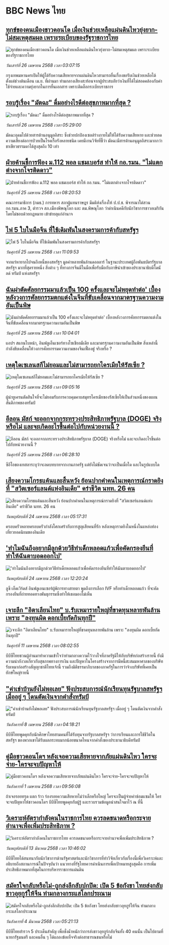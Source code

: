 # BBC News ไทย## [ทุกข์ของคนเมืองชาวคอนโด เมื่อเงินช่วยเหลือแผ่นดินไหวยุ่งยาก-ไม่สมเหตุสมผล เพราะระเบียบของรัฐราชการไทย](https://www.bbc.com/thai/articles/ce82jewkgkeo?at_campaign=githubrss)![ทุกข์ของคนเมืองชาวคอนโด เมื่อเงินช่วยเหลือแผ่นดินไหวยุ่งยาก-ไม่สมเหตุสมผล เพราะระเบียบของรัฐราชการไทย](https://ichef.bbci.co.uk/ace/standard/240/cpsprodpb/b110/live/5433b910-21d2-11f0-baee-adaa619d2de0.jpg)_วันเสาร์ที่ 26 เมษายน 2568 เวลา 03:07:15_กรุงเทพมหานครเปิดให้ผู้ได้รับความเสียหายจากแผ่นดินไหวสามารถยื่นเรื่องขอรับเงินช่วยเหลือได้ตั้งแต่ช่วงต้นเดือน เม.ย. ที่ผ่านมา ท่ามกลางเสียงสะท้อนจากผู้ประสบภัยว่าเงินที่ได้ไม่สอดคล้องกับค่าใช้จ่ายและความยุ่งยากในการยื่นเอกสาร เพราะติดล็อกระเบียบราชการ## [รอบรู้เรื่อง "มัตฉะ" ดื่มอย่างไรดีต่อสุขภาพมากที่สุด ?](https://www.bbc.com/thai/articles/c62x6315819o?at_campaign=githubrss)![รอบรู้เรื่อง "มัตฉะ" ดื่มอย่างไรดีต่อสุขภาพมากที่สุด ?](https://ichef.bbci.co.uk/ace/standard/240/cpsprodpb/aa90/live/5f25f3b0-15fc-11f0-b1b3-7358f8d35a35.jpg)_วันเสาร์ที่ 26 เมษายน 2568 เวลา 05:29:00_มัตฉะอุดมไปด้วยสารต้านอนุมูลอิสระ ซึ่งช่วยปกป้องเซลล์ร่างกายไม่ให้ได้รับความเสียหาย และช่วยลดความเสี่ยงต่อการป่วยเป็นโรคเรื้อรังหลายชนิด เคยมีงานวิจัยที่ชี้ว่า มัตฉะมีสารต้านอนุมูลอิสระมากกว่าชาเขียวธรรมดาได้สูงสุดถึง 10 เท่า## [ฝ่ายค้านชี้การฟ้อง ม.112 พอล แชมเบอร์ส ทำให้ กอ.รมน. "ไม่แตกต่างจากโจรติดดาว"](https://www.bbc.com/thai/articles/cz9501jpdl7o?at_campaign=githubrss)![ฝ่ายค้านชี้การฟ้อง ม.112 พอล แชมเบอร์ส ทำให้ กอ.รมน. "ไม่แตกต่างจากโจรติดดาว"](https://ichef.bbci.co.uk/ace/standard/240/cpsprodpb/a979/live/274e0e40-21a6-11f0-a5b0-73b99e608e44.jpg)_วันศุกร์ที่ 25 เมษายน 2568 เวลา 08:20:53_คณะกรรมาธิการ (กมธ.) การทหาร สภาผู้แทนราษฎร มีมติส่งเรื่องให้ ป.ป.ช. พิจารณาใต่สวน กอ.รมน.ภาค 3, ตำรวจ สภ.เมืองพิษณุโลก และ ตม.พิษณุโลก ว่าดำเนินคดีกับนักวิชาการชาวอเมริกันโดยไม่ชอบด้วยกฎหมาย เข้าข่ายลุแก่อำนาจ## [ไพ่ 5 ใบในมือจีน ที่ใช้เดิมพันในสงครามการค้ากับสหรัฐฯ](https://www.bbc.com/thai/articles/ceqrv8qd3gqo?at_campaign=githubrss)![ไพ่ 5 ใบในมือจีน ที่ใช้เดิมพันในสงครามการค้ากับสหรัฐฯ](https://ichef.bbci.co.uk/ace/standard/240/cpsprodpb/f017/live/1a4c4200-1f2d-11f0-9612-0d839e1e9bdc.jpg)_วันศุกร์ที่ 25 เมษายน 2568 เวลา 11:09:53_จากแร่หายากไปจนถึงหนี้ของสหรัฐฯ มูลค่าหลายพันล้านดอลลาร์ ในฐานะประเทศผู้ถือพันธบัตรรัฐบาลสหรัฐฯ มากที่สุดรายหนึ่ง สิ่งต่าง ๆ ที่ทางการจีนมีในมือเพื่อรับมือกับภาษีนำเข้าของประธานาธิบดีโดนัลด์ ทรัมป์ แห่งสหรัฐฯ## [ฉันผ่าตัดศัลยกรรมมาแล้วเป็น 100 ครั้งและจะไม่หยุดทำต่อ' เบื้องหลังวงการศัลยกรรมตกแต่งในจีนที่ขับเคลื่อนจากมาตรฐานความงามอันเป็นพิษ](https://www.bbc.com/thai/articles/cy8egklxzkro?at_campaign=githubrss)![ฉันผ่าตัดศัลยกรรมมาแล้วเป็น 100 ครั้งและจะไม่หยุดทำต่อ' เบื้องหลังวงการศัลยกรรมตกแต่งในจีนที่ขับเคลื่อนจากมาตรฐานความงามอันเป็นพิษ](https://ichef.bbci.co.uk/ace/standard/240/cpsprodpb/4e59/live/f028c660-1fae-11f0-9d20-8973c0f1e1c2.jpg)_วันศุกร์ที่ 25 เมษายน 2568 เวลา 10:04:01_แอปฯ สแกนใบหน้า, อินฟลูเอ็นเซอร์ทางโซเชียลมีเดีย และมาตรฐานความงามอันเป็นพิษ สิ่งเหล่านี้กำลังขับเคลื่อนให้วงการศัลยกรรมความงามของจีนเฟื่องฟู จริงหรือ ?## [เหตุใดเซเลนสกีไม่ยอมและไม่สามารถยกไครเมียให้รัสเซีย ? ](https://www.bbc.com/thai/articles/c0r5x05reqwo?at_campaign=githubrss)![เหตุใดเซเลนสกีไม่ยอมและไม่สามารถยกไครเมียให้รัสเซีย ? ](https://ichef.bbci.co.uk/ace/standard/240/cpsprodpb/bce0/live/12ec20e0-2115-11f0-8c58-0f3e2186d95e.jpg)_วันศุกร์ที่ 25 เมษายน 2568 เวลา 09:05:16_ผู้นำยูเครนตัดสินใจที่จะไม่ยอมรับการควบคุมคาบสมุทรไครเมียของรัสเซียให้เป็นส่วนหนึ่งของแผนสันติภาพของทรัมป์## [อีลอน มัสก์ จะออกจากกระทรวงประสิทธิภาพรัฐบาล (DOGE) จริงหรือไม่ และจะเกิดอะไรขึ้นต่อไปกับหน่วยงานนี้ ?](https://www.bbc.com/thai/articles/c93g7k0k7kwo?at_campaign=githubrss)![อีลอน มัสก์ จะออกจากกระทรวงประสิทธิภาพรัฐบาล (DOGE) จริงหรือไม่ และจะเกิดอะไรขึ้นต่อไปกับหน่วยงานนี้ ?](https://ichef.bbci.co.uk/ace/standard/240/cpsprodpb/bdbc/live/2d942c60-2149-11f0-87da-a18952343483.jpg)_วันศุกร์ที่ 25 เมษายน 2568 เวลา 06:28:10_ซีอีโอของเทสลาระบุว่าจะลดบทบาทจากงานภาครัฐ แต่ยังไม่ชัดเจนว่าจะเป็นเมื่อใด และในรูปแบบใด## [เสียงความโกรธแค้นและสิ้นหวัง ย้อนปากคำคนในเหตุการณ์กราดยิงที่ "สวิตเซอร์แลนด์แห่งอินเดีย" คร่าชีวิต นทท. 26 คน](https://www.bbc.com/thai/articles/cj0zd3yp358o?at_campaign=githubrss)![เสียงความโกรธแค้นและสิ้นหวัง ย้อนปากคำคนในเหตุการณ์กราดยิงที่ "สวิตเซอร์แลนด์แห่งอินเดีย" คร่าชีวิต นทท. 26 คน](https://ichef.bbci.co.uk/ace/standard/240/cpsprodpb/af49/live/637c5ed0-206b-11f0-9060-674316cb3a1f.jpg)_วันพฤหัสบดีที่ 24 เมษายน 2568 เวลา 05:17:31_ครอบครัวหลายครอบครัวกำลังโศกเศร้ากับการสูญเสียคนที่รัก หลังเหตุกราดยิงในหนึ่งในแหล่งท่องเที่ยวยอดนิยมของอินเดีย## ['ทำไมฉันถึงอยากมีลูกด้วยวิธีทำเด็กหลอดแก้วเพื่อคัดกรองยีนที่ทำให้ฉันตาบอดออกไป'](https://www.bbc.com/thai/articles/c3ev0d2vpvgo?at_campaign=githubrss)!['ทำไมฉันถึงอยากมีลูกด้วยวิธีทำเด็กหลอดแก้วเพื่อคัดกรองยีนที่ทำให้ฉันตาบอดออกไป'](https://ichef.bbci.co.uk/ace/standard/240/cpsprodpb/491e/live/1b4d5680-1ac8-11f0-8a1e-3ff815141b98.jpg)_วันพฤหัสบดีที่ 24 เมษายน 2568 เวลา 12:20:24_ลูซี เอ็ดเวิร์ดส์ อินฟลูเอนเซอร์ผู้พิการทางสายตา พูดถึงการเลือก IVF หรือทำเด็กหลอดแก้ว ที่จะคัดกรองยีนที่ถ่ายทอดทางพันธุกรรมซึ่งทำให้เธอมองไม่เห็น## [เจาะลึก "อิตาเลียนไทย" บ.รับเหมารายใหญ่ที่ขาดทุนหลายพันล้าน เพราะ "ลงทุนผิด ดอกเบี้ยกัดกินทุกปี"](https://www.bbc.com/thai/articles/cvgppjnr238o?at_campaign=githubrss)![เจาะลึก "อิตาเลียนไทย" บ.รับเหมารายใหญ่ที่ขาดทุนหลายพันล้าน เพราะ "ลงทุนผิด ดอกเบี้ยกัดกินทุกปี"](https://ichef.bbci.co.uk/ace/standard/240/cpsprodpb/15d4/live/189dd5a0-15e0-11f0-a455-cf1d5f751d2f.jpg)_วันศุกร์ที่ 11 เมษายน 2568 เวลา 08:02:55_บีบีซีไทยชวนผู้อ่านมาทำความเข้าใจว่าท่ามกลางความไว้วางใจที่ภาครัฐมีให้กับบริษัทก่อสร้างรายนี้ ยังมีความน่ากังวลเกี่ยวกับสุขภาพทางการเงิน และปัญหาในโครงสร้างจากการมีหนี้สะสมมหาศาลของบริษัทรับเหมาก่อสร้างสัญญาชาติไทยเจ้านี้ รวมถึงมิติธรรมาภิบาลของภาครัฐในการว่าจ้างบริษัทที่เคยเป็นยักษ์ใหญ่รายนี้## ["ค่าเช่าบ้านยังไม่พอเลย" ฟังประสบการณ์นักเรียนทุนรัฐบาลสหรัฐฯ เมื่ออยู่ ๆ โดนตัดเงินจากคำสั่งทรัมป์](https://www.bbc.com/thai/articles/cewkjr8yny8o?at_campaign=githubrss)!["ค่าเช่าบ้านยังไม่พอเลย" ฟังประสบการณ์นักเรียนทุนรัฐบาลสหรัฐฯ เมื่ออยู่ ๆ โดนตัดเงินจากคำสั่งทรัมป์](https://ichef.bbci.co.uk/ace/standard/240/cpsprodpb/8497/live/99a530e0-066c-11f0-88b7-5556e7b55c5e.jpg)_วันอังคารที่ 8 เมษายน 2568 เวลา 04:18:21_บีบีซีไทยพูดคุยกับนักศึกษาไทยสามคนที่ได้รับทุนจากรัฐบาลสหรัฐฯ ว่าการเรียนและการใช้ชีวิตในสหรัฐฯ ของพวกเขาได้รับผลกระทบมากน้อยขนาดไหนจากคำสั่งของประธานาธิบดีทรัมป์## [คู่มือชาวคอนโดฯ หลังเจอความเสียหายจากภัยแผ่นดินไหว ใครจะจ่าย-ใครจะจบปัญหาให้](https://www.bbc.com/thai/articles/c807rxp8lxpo?at_campaign=githubrss)![คู่มือชาวคอนโดฯ หลังเจอความเสียหายจากภัยแผ่นดินไหว ใครจะจ่าย-ใครจะจบปัญหาให้](https://ichef.bbci.co.uk/ace/standard/240/cpsprodpb/3cdd/live/100dc880-0edf-11f0-b234-07dc7691c360.jpg)_วันอังคารที่ 1 เมษายน 2568 เวลา 09:56:08_ถ้าเจอรอยทรุด แตก ร้าว ร่องรอยความเสียหายไม่ว่าเล็กหรือใหญ่ ใครจะเป็นผู้จ่ายค่าซ่อมแซมให้ ใครจะจบปัญหาให้ชาวคอนโดฯ บีบีซีไทยพูดคุยกับผู้รู้ และรวบรวมข้อมูลน่าสนใจมาไว้ ณ ที่นี้## [วิเคราะห์อัตรากำลังคนในราชการไทย ควรลดขนาดหรือกระจายอำนาจเพื่อเพิ่มประสิทธิภาพ ?](https://www.bbc.com/thai/articles/cy87y5j2jlyo?at_campaign=githubrss)![วิเคราะห์อัตรากำลังคนในราชการไทย ควรลดขนาดหรือกระจายอำนาจเพื่อเพิ่มประสิทธิภาพ ?](https://ichef.bbci.co.uk/ace/standard/240/cpsprodpb/c537/live/2f428220-ffeb-11ef-89b8-6f8a578323da.jpg)_วันพฤหัสบดีที่ 13 มีนาคม 2568 เวลา 10:46:02_บีบีซีไทยได้สนทนากับนักวิชาการด้านรัฐศาสตร์และนักวิชาการที่ทำวิจัยเกี่ยวกับเรื่องนี้เพื่อวิเคราะห์และอธิบายถึงสถานการณ์ในปัจจุบันว่า แนวทางที่รัฐไทยควรดำเนินการเพื่อเป้าหมายสูงสุดคือ การเพิ่มประสิทธิภาพมากที่สุดในการบริหารราชการแผ่นดิน## [สมัครใจกลับหรือไม่-ถูกส่งลึกลับปกปิด: เปิด 5 ข้อกังขา ไทยส่งกลับชาวอุยกูร์ให้จีน ท่ามกลางกระแสโลกประณาม](https://www.bbc.com/thai/articles/cj677j4r6jno?at_campaign=githubrss)![สมัครใจกลับหรือไม่-ถูกส่งลึกลับปกปิด: เปิด 5 ข้อกังขา ไทยส่งกลับชาวอุยกูร์ให้จีน ท่ามกลางกระแสโลกประณาม](https://ichef.bbci.co.uk/ace/standard/240/cpsprodpb/b503/live/bfb85050-f5c3-11ef-97ab-abb74cabf06c.jpg)_วันอังคารที่ 4 มีนาคม 2568 เวลา 05:21:13_บีบีซีไทยสำรวจ 5 ประเด็นสำคัญ เพื่อชั่งน้ำหนักว่าการส่งชาวอุยกูร์กลับจีนทั้ง 40 คนนั้น เป็นไปตามที่นายกรัฐมนตรี และคนอื่น ๆ ได้แถลงข้อเท็จจริงต่อสาธารณชนหรือไม่